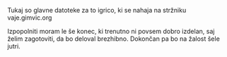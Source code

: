 Tukaj so glavne datoteke za to igrico, ki se nahaja na stržniku vaje.gimvic.org

 Izpopolniti moram le še konec, ki trenutno ni povsem dobro izdelan, saj želim zagotoviti, da bo deloval brezhibno. Dokončan pa bo na žalost šele jutri. 

